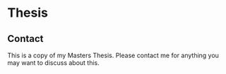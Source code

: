 # Thesis

## Contact

This is a copy of my Masters Thesis. Please contact me for anything you may want to discuss about this.
